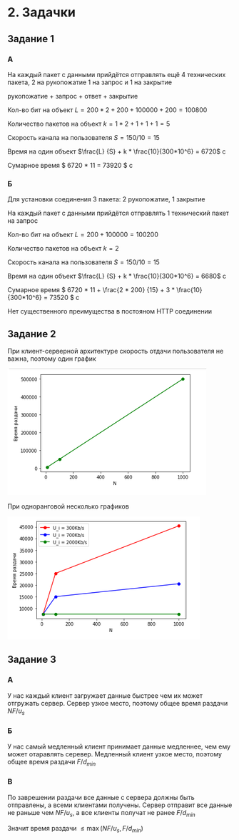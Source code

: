 # 2. Задачки

## Задание 1

### A

На каждый пакет с данными прийдётся отправлять ещё 4 технических пакета, 2 на рукопожатие 1 на запрос и 1 на закрытие

рукопожатие + запрос + ответ + закрытие

Кол-во бит на объект $L = 200*2 + 200 + 100000 + 200 = 100800$

Количество пакетов на объект $k = 1*2 + 1 + 1 + 1 = 5$

Скорость канала на пользователя $S = 150 / 10 = 15$

Время на один объект $\frac{L} {S} + k * \frac{10}{300*10^6} = 6720$ с

Сумарное время $ 6720 * 11 = 73920 $ c

### Б

Для установки соединения 3 пакета: 2 рукопожатие, 1 закрытие

На каждый пакет с данными прийдётся отправлять 1 технический пакет на запрос

Кол-во бит на объект $L = 200 + 100000 = 100200$

Количество пакетов на объект $k = 2$

Скорость канала на пользователя $S = 150 / 10 = 15$

Время на один объект $\frac{L} {S} + k * \frac{10}{300*10^6} = 6680$ с

Сумарное время $ 6720 * 11 + \frac{2 * 200} {15} + 3 * \frac{10}{300*10^6} = 73520 $ c

Нет существенного преимущества в постояном HTTP соединении

## Задание 2

При клиент-серверной архитектуре скорость отдачи пользователя не важна, поэтому один график

![image info](./screenshots/Screenshot_2023-04-28_14-04-51.png)

При одноранговой несколько графиков

![image info](./screenshots/Screenshot_2023-04-28_14-05-01.png)

## Задание 3

### A 

У нас каждый клиент загружает данные быстрее чем их может отгружать сервер. Сервер узкое место, поэтому общее время раздачи $NF / u_s$

### Б

У нас самый медленный клиент принимает данные медленнее, чем ему может отаравлять серевер. Медленный клиент узкое место, поэтому общее время раздачи $F / d_{min}$


### В

По заврешении раздачи все данные с сервера должны быть отправлены, а всеми клиентами получены. Сервер отправит все данные не раньше чем $NF / u_s$, а все клиенты получат не ранее $F / d_{min}$

Значит время раздачи $\le \max (NF / u_s, F / d_{min})$